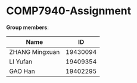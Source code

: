 # COMP7940-Assignment

**Group members**: 

Name  | ID  
 ---- | -----   
 ZHANG Mingxuan  | 19430094  
 LI Yufan  | 19409354 
 GAO Han  | 19402295 
